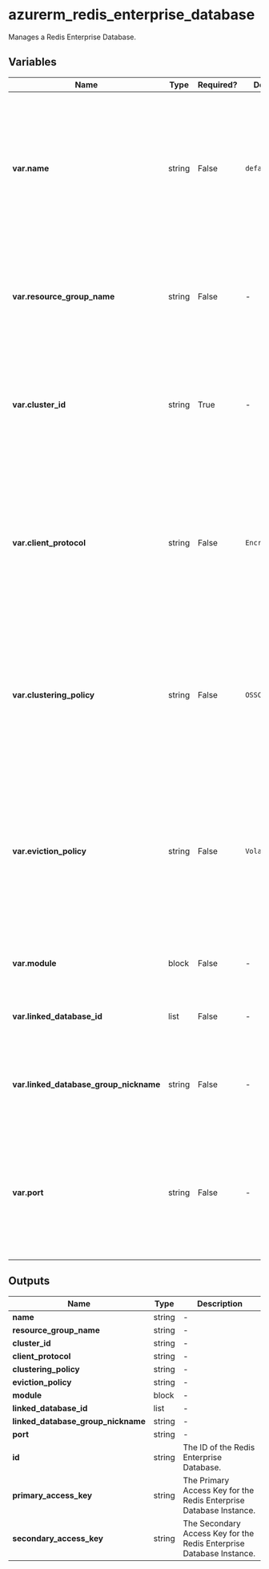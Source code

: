 # azurerm_redis_enterprise_database

Manages a Redis Enterprise Database.

## Variables

| Name | Type | Required? | Default  | possible values | Description |
| ---- | ---- | --------- | -------- | ----------- | ----------- |
| **var.name** | string | False | `default`  |  -  | The name which should be used for this Redis Enterprise Database. Currently the acceptable value for this argument is `default`. Defaults to `default`. Changing this forces a new Redis Enterprise Database to be created. | 
| **var.resource_group_name** | string | False | -  |  -  | The name of the Resource Group where the Redis Enterprise Database should exist. Changing this forces a new Redis Enterprise Database to be created. | 
| **var.cluster_id** | string | True | -  |  -  | The resource id of the Redis Enterprise Cluster to deploy this Redis Enterprise Database. Changing this forces a new Redis Enterprise Database to be created. | 
| **var.client_protocol** | string | False | `Encrypted`  |  `Encrypted`, `Plaintext`  | Specifies whether redis clients can connect using TLS-encrypted or plaintext redis protocols. Possible values are `Encrypted` and `Plaintext`. Defaults to `Encrypted`. Changing this forces a new Redis Enterprise Database to be created. | 
| **var.clustering_policy** | string | False | `OSSCluster`  |  `EnterpriseCluster`, `OSSCluster`  | Clustering policy Specified at create time. Possible values are `EnterpriseCluster` and `OSSCluster`. Defaults to `OSSCluster`. Changing this forces a new Redis Enterprise Database to be created. | 
| **var.eviction_policy** | string | False | `VolatileLRU`  |  `AllKeysLFU`, `AllKeysLRU`, `AllKeysRandom`, `VolatileLRU`, `VolatileLFU`, `VolatileTTL`, `VolatileRandom`, `NoEviction`  | Redis eviction policy possible values are `AllKeysLFU`, `AllKeysLRU`, `AllKeysRandom`, `VolatileLRU`, `VolatileLFU`, `VolatileTTL`, `VolatileRandom` and `NoEviction`. Changing this forces a new Redis Enterprise Database to be created. Defaults to `VolatileLRU`. | 
| **var.module** | block | False | -  |  -  | A `module` block. Changing this forces a new resource to be created. | 
| **var.linked_database_id** | list | False | -  |  -  | A list of database resources to link with this database with a maximum of 5. | 
| **var.linked_database_group_nickname** | string | False | -  |  -  | Nickname of the group of linked databases. Changing this force a new Redis Enterprise Geo Database to be created. | 
| **var.port** | string | False | -  |  -  | TCP port of the database endpoint. Specified at create time. Defaults to an available port. Changing this forces a new Redis Enterprise Database to be created. Defaults to `10000`. | 



## Outputs

| Name | Type | Description |
| ---- | ---- | --------- | 
| **name** | string  | - | 
| **resource_group_name** | string  | - | 
| **cluster_id** | string  | - | 
| **client_protocol** | string  | - | 
| **clustering_policy** | string  | - | 
| **eviction_policy** | string  | - | 
| **module** | block  | - | 
| **linked_database_id** | list  | - | 
| **linked_database_group_nickname** | string  | - | 
| **port** | string  | - | 
| **id** | string  | The ID of the Redis Enterprise Database. | 
| **primary_access_key** | string  | The Primary Access Key for the Redis Enterprise Database Instance. | 
| **secondary_access_key** | string  | The Secondary Access Key for the Redis Enterprise Database Instance. | 